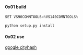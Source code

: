 #### 0x01 build

```python
SET VS90COMNTOOLS=%VS140COMNTOOLS%

python setup.py install
```
#### 0x02 use
[google cityhash][1]

[1]: https://github.com/google/cityhash